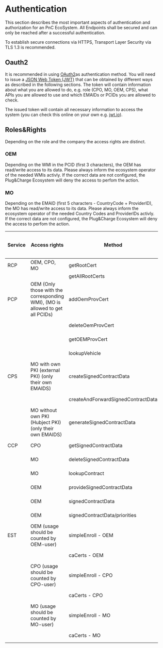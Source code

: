 # Authentication

This section describes the most important aspects of authentication and authorization for an PnC EcoSystem. All Endpoints shall be secured and can only be reached after a successful authentication. 

To establish secure connections via HTTPS, Transport Layer Security via TLS 1.3 is recommended.

## Oauth2

It is recommended in using [OAuth2](https://tools.ietf.org/html/rfc6749)as authentication method. You will need to issue a [JSON Web Token (JWT)](https://tools.ietf.org/html/rfc7519) that can be obtained by different ways as described in the following sections. The token will contain information about what you are allowed to do, e.g. role (CPO, MO, OEM, CPS), what APIs you are allowed to use and which EMAIDs or PCIDs you are allowed to check.

The issued token will contain all necessary information to access the system (you can check this online on your own e.g. [jwt.io](https://jwt.io/)). 

## Roles&Rights

Depending on the role and the company the access rights are distinct. 

### OEM
Depending on the WMI in the PCID (first 3 characters), the OEM has read/write access to its data. Please always inform the ecosystem operator of the needed WMIs activly. If the correct data are not configured, the Plug&Charge Ecosystem will deny the access to perfom the action.

### MO
Depending on the EMAID (first 5 characters - CountryCode + ProviderID), the MO has read/write access to its data. Please always inform the ecosystem operator of the needed Country Codes and ProviderIDs activly. If the correct data are not configured, the Plug&Charge Ecosystem will deny the access to perfom the action.

|Service|Access rights                                                                                         |Method                            |Access Rights|OEM      |CPO      |MO with own PKI|Mo with HJ Pki|
|-------|------------------------------------------------------------------------------------------------------|----------------------------------|-------------|---------|---------|---------------|--------------|
|RCP    |OEM, CPO, MO                                                                                          |getRootCert                       |Read         |Access   |Access   |Access         |Access        |
|       |                                                                                                      |getAllRootCerts                   |             |Access   |Access   |Access         |Access        |
|PCP    |OEM (Only those with the corresponding WMI), (MO is allowed to get all PCIDs)|addOemProvCert                    |Write        |Access   |No Access|No Access      |No Access     |
|       |                                                                                                      |deleteOemProvCert                 |Delete       |Access   |No Access|No Access      |No Access     |
|       |                                                                                                      |getOEMProvCert                    |Read         |Access   |No Access|Access         |Access        |
|       |                                                                                                      |lookupVehicle                     |Read         |Access   |No Access|Access         |Access        |
|CPS    |MO with own PKI (external PKI) (only their own EMAIDS)                                                |createSignedContractData          |(Read)       |No Access|No Access|Access         |No Access     |
|       |                                                                                                      |createAndForwardSignedContractData|Write        |No Access|No Access|Access         |No Access     |
|       |MO without own PKI (Hubject PKI) (only their own EMAIDS)                                              |generateSignedContractData        |Write        |No Access|No Access|No Access      |Access        |
|CCP    |CPO                                                                                                   |getSignedContractData             |Read         |No Access|Access   |No Access      |No Access     |
|       |MO                                                                                                    |deleteSignedContractData          |Delete       |No Access|No Access|Access         |Access        |
|       |MO                                                                                                    |lookupContract                    |Read         |No Access|No Access|Access         |Access        |
|       |OEM                                                                                                   |provideSignedContractData         |Read         |Access   |No Access|No Access      |No Access     |
|       |OEM                                                                                                   |signedContractData                |Read         |Access   |No Access|No Access      |No Access     |
|       |OEM                                                                                                   |signedContractData/priorities     |Read         |Access   |No Access|No Access      |No Access     |
|EST    |OEM (usage should be counted by OEM-user)                                                             |simpleEnroll - OEM                |Read & Write |Access   |No Access|No Access      |No Access     |
|       |                                                                                                      |caCerts - OEM                     |Read         |Access   |No Access|No Access      |No Access     |
|       |CPO (usage should be counted by CPO-user)                                                             |simpleEnroll - CPO                |Read & Write |No Access|Access   |No Access      |No Access     |
|       |                                                                                                      |caCerts - CPO                     |Read         |No Access|Access   |No Access      |No Access     |
|       |MO (usage should be counted by MO-user)                                                               |simpleEnroll - MO                 |Read & Write |No Access|No Access|No Access      |Access        |
|       |                                                                                                      |caCerts - MO                      |Read         |No Access|No Access|No Access      |Access        |


